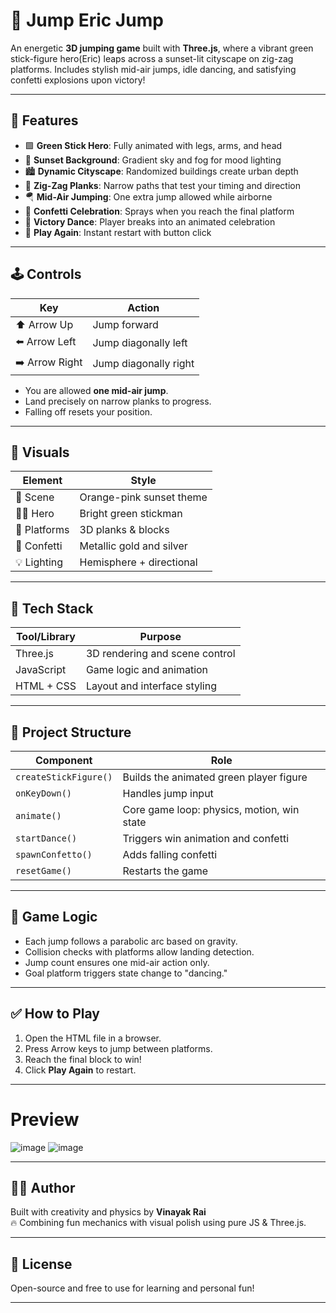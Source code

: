 # 🕺 Jump Eric Jump

An energetic **3D jumping game** built with **Three.js**, where a vibrant green stick-figure hero(Eric) leaps across a sunset-lit cityscape on zig-zag platforms. Includes stylish mid-air jumps, idle dancing, and satisfying confetti explosions upon victory!

---

## 🌟 Features

- 🟩 **Green Stick Hero**: Fully animated with legs, arms, and head
- 🌇 **Sunset Background**: Gradient sky and fog for mood lighting
- 🏙️ **Dynamic Cityscape**: Randomized buildings create urban depth
- 🧱 **Zig-Zag Planks**: Narrow paths that test your timing and direction
- 🪂 **Mid-Air Jumping**: One extra jump allowed while airborne
- 🎊 **Confetti Celebration**: Sprays when you reach the final platform
- 💃 **Victory Dance**: Player breaks into an animated celebration
- 🔁 **Play Again**: Instant restart with button click

---

## 🕹 Controls

| Key           | Action                     |
|---------------|----------------------------|
| ⬆️ Arrow Up    | Jump forward               |
| ⬅️ Arrow Left  | Jump diagonally left       |
| ➡️ Arrow Right | Jump diagonally right      |

- You are allowed **one mid-air jump**.
- Land precisely on narrow planks to progress.
- Falling off resets your position.

---

## 📸 Visuals

| Element        | Style                     |
|----------------|---------------------------|
| 🎨 Scene        | Orange-pink sunset theme  |
| 🧍‍♂️ Hero        | Bright green stickman     |
| 🧱 Platforms    | 3D planks & blocks        |
| 🎉 Confetti     | Metallic gold and silver  |
| 💡 Lighting     | Hemisphere + directional  |

---

## 🔧 Tech Stack

| Tool/Library | Purpose                        |
|--------------|---------------------------------|
| Three.js     | 3D rendering and scene control  |
| JavaScript   | Game logic and animation        |
| HTML + CSS   | Layout and interface styling    |

---

## 📂 Project Structure

| Component       | Role                                      |
|------------------|---------------------------------------------|
| `createStickFigure()` | Builds the animated green player figure |
| `onKeyDown()`    | Handles jump input                          |
| `animate()`      | Core game loop: physics, motion, win state  |
| `startDance()`   | Triggers win animation and confetti         |
| `spawnConfetto()`| Adds falling confetti                       |
| `resetGame()`    | Restarts the game                           |

---

## 🧠 Game Logic

- Each jump follows a parabolic arc based on gravity.
- Collision checks with platforms allow landing detection.
- Jump count ensures one mid-air action only.
- Goal platform triggers state change to "dancing."

---

## ✅ How to Play

1. Open the HTML file in a browser.
2. Press Arrow keys to jump between platforms.
3. Reach the final block to win!
4. Click **Play Again** to restart.

---

# Preview

![image](https://github.com/user-attachments/assets/a970cc52-68b7-44dd-b318-85a665979a87)
![image](https://github.com/user-attachments/assets/4501619f-b769-4539-87f2-8089f2472105)

---

## 🧑‍💻 Author

Built with creativity and physics by **Vinayak Rai**  
🔥 Combining fun mechanics with visual polish using pure JS & Three.js.

---

## 🪪 License

Open-source and free to use for learning and personal fun!

---


